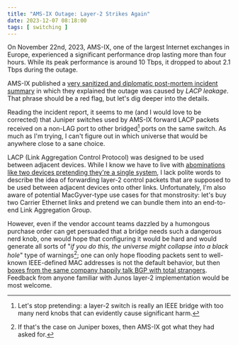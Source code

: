 ```yaml
---
title: "AMS-IX Outage: Layer-2 Strikes Again"
date: 2023-12-07 08:18:00
tags: [ switching ]
---
```

On November 22nd, 2023, AMS-IX, one of the largest Internet exchanges in Europe, experienced a significant performance drop lasting more than four hours. While its peak performance is around 10 Tbps, it dropped to about 2.1 Tbps during the outage.

AMS-IX published a [very sanitized and diplomatic post-mortem incident summary](https://www.ams-ix.net/ams/outage-on-amsterdam-peering-platform) in which they explained the outage was caused by *LACP leakage*. That phrase should be a red flag, but let's dig deeper into the details.
<!--more-->
Reading the incident report, it seems to me (and I would love to be corrected) that Juniper switches used by AMS-IX forward LACP packets received on a non-LAG port to other bridged[^SP] ports on the same switch. As much as I'm trying, I can't figure out in which universe that would be anywhere close to a sane choice.

[^SP]: Let's stop pretending: a layer-2 switch is really an IEEE bridge with too many nerd knobs that can evidently cause significant harm.

LACP (Link Aggregation Control Protocol) was designed to be used between adjacent devices. While I know we have to live with [abominations like two devices pretending they're a single system](/series/mlag.html), I lack polite words to describe the idea of forwarding layer-2 control packets that are supposed to be used between adjacent devices onto other links. Unfortunately, I'm also aware of potential MacGyver-type use cases for that monstrosity: let's buy two Carrier Ethernet links and pretend we can bundle them into an end-to-end Link Aggregation Group.

However, even if the vendor account teams dazzled by a humongous purchase order can get persuaded that a bridge needs such a dangerous nerd knob, one would hope that configuring it would be hard and would generate all sorts of "_if you do this, the universe might collapse into a black hole_" type of warnings[^GWAF]; one can only hope flooding packets sent to well-known IEEE-defined MAC addresses is not the default behavior, but then [boxes from the same company happily talk BGP with total strangers](/2023/10/reject-unknown-bgp-session.html#ugly). Feedback from anyone familiar with Junos layer-2 implementation would be most welcome.

[^GWAF]: If that's the case on Juniper boxes, then AMS-IX got what they had asked for.